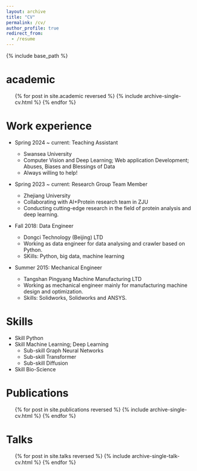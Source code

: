 ```yaml
---
layout: archive
title: "CV"
permalink: /cv/
author_profile: true
redirect_from:
  - /resume
---
```


{% include base_path %}

academic
======
  <ul>{% for post in site.academic reversed %}
    {% include archive-single-cv.html %}
  {% endfor %}</ul>

Work experience
======
* Spring 2024 ~ current: Teaching Assistant
  * Swansea University
  * Computer Vision and Deep Learning; Web application Development; Abuses, Biases and Blessings of Data
  * Always willing to help!

* Spring 2023 ~ current: Research Group Team Member
  * Zhejiang University
  * Collaborating with AI+Protein research team in ZJU
  * Conducting cutting-edge research in the field of protein analysis and deep learning.

* Fall 2018: Data Engineer
  * Dongci Technology (Beijing) LTD
  * Working as data engineer for data analysing and crawler based on Python.
  * SKills: Python, big data, machine learning

* Summer 2015: Mechanical Engineer
  * Tangshan Pingyang Machine Manufacturing LTD
  * Working as mechanical engineer mainly for manufacturing machine design and optimization.
  * Skills: Solidworks, Solidworks and ANSYS.
  
Skills
======
* Skill Python
* Skill Machine Learning; Deep Learning
  * Sub-skill Graph Neural Networks
  * Sub-skill Transformer
  * Sub-skill Diffusion
* Skill Bio-Science

Publications
======
  <ul>{% for post in site.publications reversed %}
    {% include archive-single-cv.html %}
  {% endfor %}</ul>
  
Talks
======
  <ul>{% for post in site.talks reversed %}
    {% include archive-single-talk-cv.html  %}
  {% endfor %}</ul>
  
